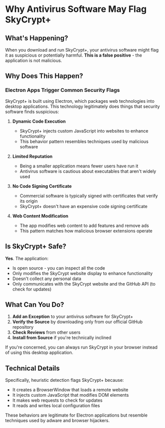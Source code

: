 # Why Antivirus Software May Flag SkyCrypt+

## What's Happening?

When you download and run SkyCrypt+, your antivirus software might flag it as suspicious or potentially harmful. **This is a false positive** - the application is not malicious.

## Why Does This Happen?

### Electron Apps Trigger Common Security Flags

SkyCrypt+ is built using Electron, which packages web technologies into desktop applications. This technology legitimately does things that security software finds suspicious:

1. **Dynamic Code Execution**
   - SkyCrypt+ injects custom JavaScript into websites to enhance functionality
   - This behavior pattern resembles techniques used by malicious software

2. **Limited Reputation**
   - Being a smaller application means fewer users have run it
   - Antivirus software is cautious about executables that aren't widely used

3. **No Code Signing Certificate**
   - Commercial software is typically signed with certificates that verify its origin
   - SkyCrypt+ doesn't have an expensive code signing certificate

4. **Web Content Modification**
   - The app modifies web content to add features and remove ads
   - This pattern matches how malicious browser extensions operate

## Is SkyCrypt+ Safe?

**Yes**. The application:
- Is open source - you can inspect all the code
- Only modifies the SkyCrypt website display to enhance functionality
- Doesn't collect any personal data
- Only communicates with the SkyCrypt website and the GitHub API (to check for updates)

## What Can You Do?

1. **Add an Exception** to your antivirus software for SkyCrypt+
2. **Verify the Source** by downloading only from our official GitHub repository
3. **Check Reviews** from other users
4. **Install from Source** if you're technically inclined

If you're concerned, you can always run SkyCrypt in your browser instead of using this desktop application.

## Technical Details

Specifically, heuristic detection flags SkyCrypt+ because:
- It creates a BrowserWindow that loads a remote website
- It injects custom JavaScript that modifies DOM elements
- It makes web requests to check for updates
- It reads and writes local configuration files

These behaviors are legitimate for Electron applications but resemble techniques used by adware and browser hijackers.